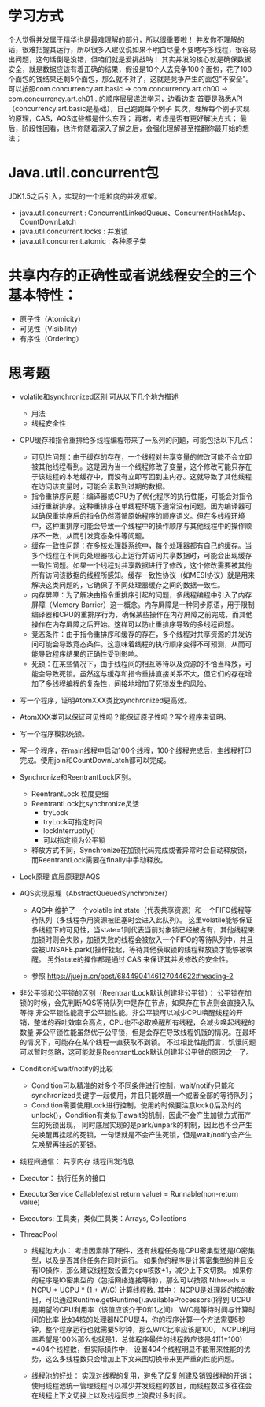 # 学习方式
个人觉得并发属于精华也是最难理解的部分，所以很重要啦！
并发你不理解的话，很难把握其运行，所以很多人建议说如果不明白尽量不要瞎写多线程，很容易出问题，这句话倒是没错，但咱们就是爱挑战呐！
其实并发的核心就是确保数据安全，就是数据应该有着正确的结果，假设是10个人去竞争100个面包，花了100个面包的钱结果还剩5个面包，那么就不对了，这就是竞争产生的面包"不安全"。
可以按照com.concurrency.art.basic -> com.concurrency.art.ch00 -> com.concurrency.art.ch01...的顺序层层递进学习，边看边查
首要是熟悉API（concurrency.art.basic是基础），自己跑跑每个例子
其次，理解每个例子实现的原理，CAS，AQS这些都是什么东西；
再者，考虑是否有更好解决方式；
最后，阶段性回看，也许你随着深入了解之后，会强化理解甚至推翻你最开始的想法；

# Java.util.concurrent包
JDK1.5之后引入，实现的一个粗粒度的并发框架。
- java.util.concurrent :
  ConcurrentLinkedQueue、ConcurrentHashMap、CountDownLatch
- java.util.concurrent.locks :
  并发锁
- java.util.concurrent.atomic :
  各种原子类


# 共享内存的正确性或者说线程安全的三个基本特性：
- 原子性（Atomicity）
- 可见性（Visibility）
- 有序性（Ordering）


# 思考题
- volatile和synchronized区别
  可从以下几个地方描述
  - 用法
  - 线程安全性

- CPU缓存和指令重排给多线程编程带来了一系列的问题，可能包括以下几点：
  - 可见性问题：由于缓存的存在，一个线程对共享变量的修改可能不会立即被其他线程看到。这是因为当一个线程修改了变量，这个修改可能只存在于该线程的本地缓存中，而没有立即写回到主内存。这就导致了其他线程在访问该变量时，可能会读取到过期的数据。
  - 指令重排序问题：编译器或CPU为了优化程序的执行性能，可能会对指令进行重新排序。这种重排序在单线程环境下通常没有问题，因为编译器可以确保重排序后的指令仍然遵循原始程序的顺序语义。但在多线程环境中，这种重排序可能会导致一个线程中的操作顺序与其他线程中的操作顺序不一致，从而引发竞态条件等问题。
  - 缓存一致性问题：在多核处理器系统中，每个处理器都有自己的缓存。当多个线程在不同的处理器核心上运行并访问共享数据时，可能会出现缓存一致性问题。如果一个线程对共享数据进行了修改，这个修改需要被其他所有访问该数据的线程所感知。缓存一致性协议（如MESI协议）就是用来解决这类问题的，它确保了不同处理器缓存之间的数据一致性。
  - 内存屏障：为了解决由指令重排序引起的问题，多线程编程中引入了内存屏障（Memory Barrier）这一概念。内存屏障是一种同步原语，用于限制编译器和CPU的重排序行为，确保某些操作在内存屏障之前完成，而其他操作在内存屏障之后开始。这样可以防止重排序导致的多线程问题。
  - 竞态条件：由于指令重排序和缓存的存在，多个线程对共享资源的并发访问可能会导致竞态条件。这意味着线程的执行顺序变得不可预测，从而可能导致程序结果的正确性受到影响。
  - 死锁：在某些情况下，由于线程间的相互等待以及资源的不恰当释放，可能会导致死锁。虽然这与缓存和指令重排直接关系不大，但它们的存在增加了多线程编程的复杂性，间接地增加了死锁发生的风险。
    
- 写一个程序，证明AtomXXX类比synchronized更高效。

- AtomXXX类可以保证可见性吗？能保证原子性吗？写个程序来证明。

- 写一个程序模拟死锁。

- 写一个程序，在main线程中启动100个线程，100个线程完成后，主线程打印完成。使用join和CountDownLatch都可以完成。

- Synchronize和ReentrantLock区别。
  - ReentrantLock 粒度更细
  - ReentrantLock比synchronize灵活
    - tryLock
    - tryLock可指定时间
    - lockInterruptly()
    - 可以指定锁为公平锁
  - 释放方式不同，Synchronize在加锁代码完成或者异常时会自动释放锁，而ReentrantLock需要在finally中手动释放。

- Lock原理
   底层原理是AQS
   
- AQS实现原理（AbstractQueuedSynchronizer）

   - AQS中 维护了一个volatile int state（代表共享资源）和一个FIFO线程等待队列（多线程争用资源被阻塞时会进入此队列）。
   这里volatile能够保证多线程下的可见性，当state=1则代表当前对象锁已经被占有，其他线程来加锁时则会失败，加锁失败的线程会被放入一个FIFO的等待队列中，并且会被UNSAFE.park()操作挂起，等待其他获取锁的线程释放锁才能够被唤醒。
   另外state的操作都是通过 CAS 来保证其并发修改的安全性。
    
   - 参照 https://juejin.cn/post/6844904146127044622#heading-2

- 非公平锁和公平锁的区别（ReentrantLock默认创建非公平锁）：
   公平锁在加锁的时候，会先判断AQS等待队列中是存在节点，如果存在节点则会直接入队等待
   非公平锁性能高于公平锁性能。非公平锁可以减少CPU唤醒线程的开销，整体的吞吐效率会高点，CPU也不必取唤醒所有线程，会减少唤起线程的数量
   非公平锁性能虽然优于公平锁，但是会存在导致线程饥饿的情况。在最坏的情况下，可能存在某个线程一直获取不到锁。
   不过相比性能而言，饥饿问题可以暂时忽略，这可能就是ReentrantLock默认创建非公平锁的原因之一了。
   
- Condition和wait/notify的比较
  - Condition可以精准的对多个不同条件进行控制，wait/notify只能和synchronized关键字一起使用，并且只能唤醒一个或者全部的等待队列；
  - Condition需要使用Lock进行控制，使用的时候要注意lock()后及时的unlock()，Condition有类似于await的机制，因此不会产生加锁方式而产生的死锁出现，
    同时底层实现的是park/unpark的机制，因此也不会产生先唤醒再挂起的死锁，一句话就是不会产生死锁，但是wait/notify会产生先唤醒再挂起的死锁。


- 线程间通信：
    共享内存
    线程间发消息
    
- Executor：
  执行任务的接口


- ExecutorService
  Callable(exist return value) = Runnable(non-return value)

- Executors: 
  工具类，类似工具类：Arrays, Collections


- ThreadPool

  - 线程池大小：
  考虑因素除了硬件，还有线程任务是CPU密集型还是IO密集型，以及是否其他任务在同时运行。
  如果你的程序是计算密集型的并且没有IO操作，那么建议线程数设置为cpu核数+1，减少上下文切换。
  如果你的程序是IO密集型的（包括网络连接等待），那么可以按照 Nthreads = NCPU * UCPU * (1 + W/C) 计算线程数.
  其中：
  NCPU是处理器的核的数目，可以通过Runtime.getRuntime().availableProcessors()得到
  UCPU是期望的CPU利用率（该值应该介于0和1之间）
  W/C是等待时间与计算时间的比率
  比如4核的处理器NCPU是4，你的程序计算一个方法需要5秒钟，整个程序运行也就需要5秒钟，那么W/C比率应该是100，
  NCPU利用率希望是100%那么也就是1，总体程序最佳的线程数应该是4*1*(1+100）=404个线程数，但实际操作中，
  设置404个线程明显不能带来性能的优势，这么多线程数只会增加上下文来回切换带来更严重的性能问题。
  
  - 线程池的好处：
  实现对线程的复用，避免了反复创建及销毁线程的开销；使用线程池统一管理线程可以减少并发线程的数目，而线程数过多往往会在线程上下文切换上以及线程同步上浪费过多时间。




